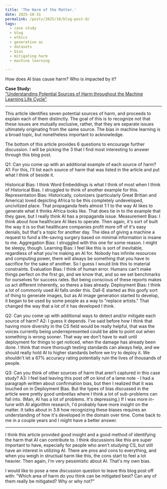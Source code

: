 ```yaml
---
title: 'The Harm of the Matter.'
date: 2025-10-31
permalink: /posts/2025/10/blog-post-8/
tags:
  - case study
  - blog
  - ethics
  - generative ai
  - datasets
  - bias
  - mitigating harm
  - machine learning

---
```


How does AI bias cause harm? Who is impacted by it?

**Case Study:**  
["Understanding Potential Sources of Harm throughout the Machine Learning Life Cycle"](https://mit-serc.pubpub.org/pub/potential-sources-of-harm-throughout-the-machine-learning-life-cycle/release/2)

---

This article identifies seven potential sources of harm, and proceeds to explain each of them distinctly. The goal of this is to recognize not that these issues are mutually exclusive, rather, that they are separate issues ultimately originating from the same source. The bias in machine learning is a broad topic, but nonetheless important to acknowledge. 

The bottom of this article provides 6 questions to encourage further discussion. I will be picking the 3 that I find most interesting to answer through this blog post.

Q1: Can you come up with an additional example of each source of harm?
A1: For this, I'll list each source of harm that was listed in the article and put what I think of beside it.

Historical Bias: I think Word Embeddings is what I think of most when I think of Historical Bias. I struggled to think of another example for this.
Representation Bias: Historically, colonizers (particularly Great Britian and America) loved depicting Africa to be this completely undeveloped, uncivilized place. That propaganda feels almost 1:1 to the way AI likes to generate what it thinks Africa looks like. That does tie in to the example that they gave, but I really think AI has a propaganda issue. 
Measurement Bias: I think about how healthcare AI likes to operate. Then again, it's sort of built the way it is so that healthcare companies profit more off of it's easy denials, but that's a topic for another day. The idea of giving a machine a request to fund a life-saving surgery based on minimal information is insane to me. 
Aggregation Bias: I struggled with this one for some reason. I might be sleepy, though. 
Learning Bias: I feel like this is sort of inevitable, regardless of what you're making an AI for. Nobody has infinite resources and computing power, there will always be something that you have to sacrifice for the sake of another. So I guess I would link this to material constraints. 
Evaluation Bias: I think of human error. Humans can't make things perfect on the first go, and we know that, and so we set benchmarks for ourselves for success rates. But being conscious of these reports makes us act different inherently, so theres a bias already.
Deployment Bias: I think a lot of commonly used AI falls under this. Dall-E started as this goofy sort of thing to generate images, but as AI image generation started to develop, it began to be used by some people as a way to "replace artists." That changed the way that a lot of it has developed I think. 

Q2: Can you come up with additional ways to detect and/or mitigate each source of harm?
A2: I guess it depends. I've said before how I think that having more diversity in the CS field would be really helpful, that was the voices currently being underrepresented could be able to point out when something is wrong sooner. That way we don't have to wait until deployment for things to get noticed, when the damage has already been done. I think that more thorough testing standards can always help, and we should really hold AI to higher standards before we try to deploy it. We shouldn't let a 67% accuracy rating potentially ruin the lives of thousands of people. 

Q3: Can you think of other sources of harm that aren’t captured in this case study?
A3: I feel bad leaving this post off on kind of a lame note - I had a paragraph written about confirmation bias, but then I realized that it was touched on in Deployment Bias. But the types of bias discussed in the article were pretty good umbrellas where I think a lot of sub-problems can fall into. (Man, AI has a lot of problems. It's depressing.) If I was more in-tune with AI algorithm research, I'd probably have more insight on the matter. It talks about in 3.8 how recognizing these biases requires an understanding of how it's developed in the domain over time. Come back to me in a couple years and I might have a better answer. 

---

I think this article provided good insight and a good method of identifying the harm that AI can contribute to. I think discussions like this are super important to have, especially for people who aren't *studying* CS, but still have an interest in utilizing AI. There are pros and cons to everything, and when you weigh in structual harm like this, the cons start to feel a lot heavier. Then again, I'm very pessimistic about AI. That's my own bias.

I would like to pose a new discussion question to leave this blog post off with: "Which area of harm do you think can be mitigated best? Can any of them really be mitigated? Why or why not?"